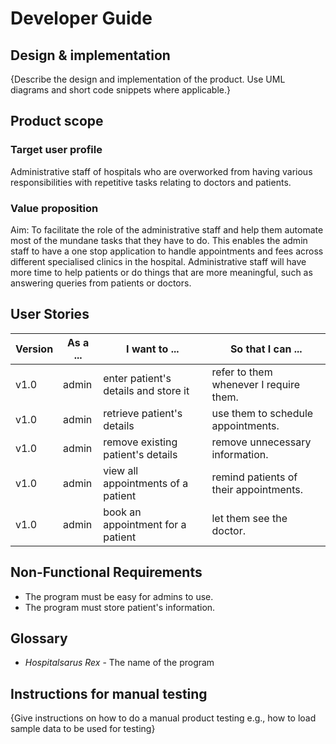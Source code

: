 # Developer Guide

## Design & implementation

{Describe the design and implementation of the product. Use UML diagrams and short code snippets where applicable.}


## Product scope
### Target user profile

Administrative staff of hospitals who are overworked from having various responsibilities with repetitive tasks relating to doctors and patients.

### Value proposition

Aim: To facilitate the role of the administrative staff and help them automate most of the mundane tasks that they have to do. This enables the admin staff to have a one stop application to handle appointments and fees across different specialised clinics in the hospital. Administrative staff will have more time to help patients or do things that are more meaningful, such as answering queries from patients or doctors.

## User Stories

|Version| As a ... | I want to ... | So that I can ...|
|--------|----------|---------------|------------------|
|v1.0|admin|enter patient's details and store it|refer to them whenever I require them.|
|v1.0|admin|retrieve patient's details|use them to schedule appointments.|
|v1.0|admin|remove existing patient's details|remove unnecessary information.|
|v1.0|admin|view all appointments of a patient|remind patients of their appointments.|
|v1.0|admin|book an appointment for a patient|let them see the doctor.|

## Non-Functional Requirements

* The program must be easy for admins to use.
* The program must store patient's information.

## Glossary

* *Hospitalsarus Rex* - The name of the program

## Instructions for manual testing

{Give instructions on how to do a manual product testing e.g., how to load sample data to be used for testing}
